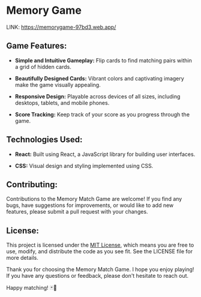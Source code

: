# Memory Game

LINK: https://memorygame-97bd3.web.app/

## Game Features:

- **Simple and Intuitive Gameplay:** Flip cards to find matching pairs within a grid of hidden cards.

- **Beautifully Designed Cards:** Vibrant colors and captivating imagery make the game visually appealing.

- **Responsive Design:** Playable across devices of all sizes, including desktops, tablets, and mobile phones.

- **Score Tracking:** Keep track of your score as you progress through the game.

## Technologies Used:

- **React:** Built using React, a JavaScript library for building user interfaces.

- **CSS:** Visual design and styling implemented using CSS.

## Contributing:

Contributions to the Memory Match Game are welcome! If you find any bugs, have suggestions for improvements, or would like to add new features, please submit a pull request with your changes.

## License:

This project is licensed under the [MIT License](https://opensource.org/licenses/MIT), which means you are free to use, modify, and distribute the code as you see fit. See the LICENSE file for more details.



Thank you for choosing the Memory Match Game. I hope you enjoy playing! If you have any questions or feedback, please don't hesitate to reach out.

Happy matching! 🃏🎉
